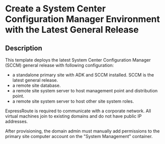 # Create a System Center Configuration Manager Environment with the Latest General Release

## Description

This template deploys the latest System Center Configuration Manager (SCCM) general release with following configuration: 

* a standalone primary site with ADK and SCCM installed. SCCM is the latest general release. 
* a remote site database. 
* a remote site system server to host management point and distribution point. 
* a remote site system server to host other site system roles. 

ExpressRoute is required to communicate with a corporate network. All virtual machines join to existing domains and do not have public IP addresses. 

After provisioning, the domain admin must manually add permissions to the primary site computer account on the "System Management" container. 
